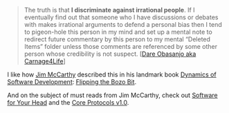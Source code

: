 > The truth is that **I discriminate against irrational people**. If I
> eventually find out that someone who I have discussions or debates
> with makes irrational arguments to defend a personal bias then I tend
> to pigeon-hole this person in my mind and set up a mental note to
> redirect future commentary by this person to my mental “Deleted Items”
> folder unless those comments are referenced by some other person whose
> credibility is not suspect. [[Dare Obasanjo aka
> Carnage4Life](http://www.kuro5hin.org/story/2003/3/25/135736/816)]

I like how [Jim McCarthy](http://www.mccarthy-tech.com/) described this
in his landmark book [Dynamics of Software
Development](http://www.amazon.com/exec/obidos/tg/detail/-/1556158238/qid=1048658379/sr=1-1/ref=sr_1_1/103-5069695-9950259?v=glance&s=books):
[Flipping the Bozo
Bit](http://www.agcs.com/supportv2/techpapers/patterns/bozobit.htm).

And on the subject of must reads from Jim McCarthy, check out [Software
for Your
Head](http://www.amazon.com/exec/obidos/tg/detail/-/0201604566/ref=pd_sim_books_1/103-5069695-9950259?v=glance&s=books)
and the [Core Protocols
v1.0](http://www.mccarthy-tech.com/thecore10.pdf).
